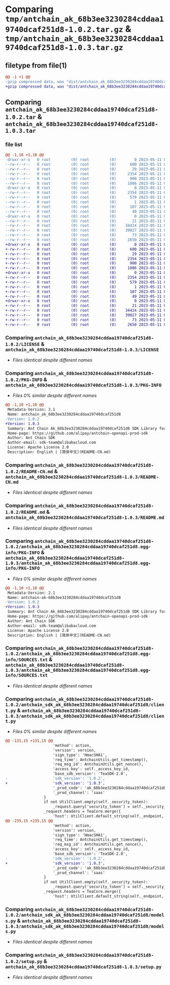 # Comparing `tmp/antchain_ak_68b3ee3230284cddaa19740dcaf251d8-1.0.2.tar.gz` & `tmp/antchain_ak_68b3ee3230284cddaa19740dcaf251d8-1.0.3.tar.gz`

## filetype from file(1)

```diff
@@ -1 +1 @@
-gzip compressed data, was "dist/antchain_ak_68b3ee3230284cddaa19740dcaf251d8-1.0.2.tar", last modified: Thu May 11 03:29:09 2023, max compression
+gzip compressed data, was "dist/antchain_ak_68b3ee3230284cddaa19740dcaf251d8-1.0.3.tar", last modified: Thu May 11 03:44:42 2023, max compression
```

## Comparing `antchain_ak_68b3ee3230284cddaa19740dcaf251d8-1.0.2.tar` & `antchain_ak_68b3ee3230284cddaa19740dcaf251d8-1.0.3.tar`

### file list

```diff
@@ -1,18 +1,18 @@
-drwxr-xr-x   0 root         (0) root         (0)        0 2023-05-11 03:29:09.000000 antchain_ak_68b3ee3230284cddaa19740dcaf251d8-1.0.2/
--rw-r--r--   0 root         (0) root         (0)      600 2023-05-11 03:29:08.000000 antchain_ak_68b3ee3230284cddaa19740dcaf251d8-1.0.2/LICENSE
--rw-r--r--   0 root         (0) root         (0)       29 2023-05-11 03:29:08.000000 antchain_ak_68b3ee3230284cddaa19740dcaf251d8-1.0.2/MANIFEST.in
--rw-r--r--   0 root         (0) root         (0)     2354 2023-05-11 03:29:09.000000 antchain_ak_68b3ee3230284cddaa19740dcaf251d8-1.0.2/PKG-INFO
--rw-r--r--   0 root         (0) root         (0)      900 2023-05-11 03:29:08.000000 antchain_ak_68b3ee3230284cddaa19740dcaf251d8-1.0.2/README-CN.md
--rw-r--r--   0 root         (0) root         (0)     1086 2023-05-11 03:29:08.000000 antchain_ak_68b3ee3230284cddaa19740dcaf251d8-1.0.2/README.md
-drwxr-xr-x   0 root         (0) root         (0)        0 2023-05-11 03:29:09.000000 antchain_ak_68b3ee3230284cddaa19740dcaf251d8-1.0.2/antchain_ak_68b3ee3230284cddaa19740dcaf251d8.egg-info/
--rw-r--r--   0 root         (0) root         (0)     2354 2023-05-11 03:29:09.000000 antchain_ak_68b3ee3230284cddaa19740dcaf251d8-1.0.2/antchain_ak_68b3ee3230284cddaa19740dcaf251d8.egg-info/PKG-INFO
--rw-r--r--   0 root         (0) root         (0)      579 2023-05-11 03:29:09.000000 antchain_ak_68b3ee3230284cddaa19740dcaf251d8-1.0.2/antchain_ak_68b3ee3230284cddaa19740dcaf251d8.egg-info/SOURCES.txt
--rw-r--r--   0 root         (0) root         (0)        1 2023-05-11 03:29:09.000000 antchain_ak_68b3ee3230284cddaa19740dcaf251d8-1.0.2/antchain_ak_68b3ee3230284cddaa19740dcaf251d8.egg-info/dependency_links.txt
--rw-r--r--   0 root         (0) root         (0)      107 2023-05-11 03:29:09.000000 antchain_ak_68b3ee3230284cddaa19740dcaf251d8-1.0.2/antchain_ak_68b3ee3230284cddaa19740dcaf251d8.egg-info/requires.txt
--rw-r--r--   0 root         (0) root         (0)       49 2023-05-11 03:29:09.000000 antchain_ak_68b3ee3230284cddaa19740dcaf251d8-1.0.2/antchain_ak_68b3ee3230284cddaa19740dcaf251d8.egg-info/top_level.txt
-drwxr-xr-x   0 root         (0) root         (0)        0 2023-05-11 03:29:09.000000 antchain_ak_68b3ee3230284cddaa19740dcaf251d8-1.0.2/antchain_sdk_ak_68b3ee3230284cddaa19740dcaf251d8/
--rw-r--r--   0 root         (0) root         (0)       21 2023-05-11 03:29:08.000000 antchain_ak_68b3ee3230284cddaa19740dcaf251d8-1.0.2/antchain_sdk_ak_68b3ee3230284cddaa19740dcaf251d8/__init__.py
--rw-r--r--   0 root         (0) root         (0)    34424 2023-05-11 03:29:08.000000 antchain_ak_68b3ee3230284cddaa19740dcaf251d8-1.0.2/antchain_sdk_ak_68b3ee3230284cddaa19740dcaf251d8/client.py
--rw-r--r--   0 root         (0) root         (0)    39027 2023-05-11 03:29:08.000000 antchain_ak_68b3ee3230284cddaa19740dcaf251d8-1.0.2/antchain_sdk_ak_68b3ee3230284cddaa19740dcaf251d8/models.py
--rw-r--r--   0 root         (0) root         (0)       73 2023-05-11 03:29:09.000000 antchain_ak_68b3ee3230284cddaa19740dcaf251d8-1.0.2/setup.cfg
--rw-r--r--   0 root         (0) root         (0)     2650 2023-05-11 03:29:08.000000 antchain_ak_68b3ee3230284cddaa19740dcaf251d8-1.0.2/setup.py
+drwxr-xr-x   0 root         (0) root         (0)        0 2023-05-11 03:44:42.000000 antchain_ak_68b3ee3230284cddaa19740dcaf251d8-1.0.3/
+-rw-r--r--   0 root         (0) root         (0)      600 2023-05-11 03:44:42.000000 antchain_ak_68b3ee3230284cddaa19740dcaf251d8-1.0.3/LICENSE
+-rw-r--r--   0 root         (0) root         (0)       29 2023-05-11 03:44:42.000000 antchain_ak_68b3ee3230284cddaa19740dcaf251d8-1.0.3/MANIFEST.in
+-rw-r--r--   0 root         (0) root         (0)     2354 2023-05-11 03:44:42.000000 antchain_ak_68b3ee3230284cddaa19740dcaf251d8-1.0.3/PKG-INFO
+-rw-r--r--   0 root         (0) root         (0)      900 2023-05-11 03:44:42.000000 antchain_ak_68b3ee3230284cddaa19740dcaf251d8-1.0.3/README-CN.md
+-rw-r--r--   0 root         (0) root         (0)     1086 2023-05-11 03:44:42.000000 antchain_ak_68b3ee3230284cddaa19740dcaf251d8-1.0.3/README.md
+drwxr-xr-x   0 root         (0) root         (0)        0 2023-05-11 03:44:42.000000 antchain_ak_68b3ee3230284cddaa19740dcaf251d8-1.0.3/antchain_ak_68b3ee3230284cddaa19740dcaf251d8.egg-info/
+-rw-r--r--   0 root         (0) root         (0)     2354 2023-05-11 03:44:42.000000 antchain_ak_68b3ee3230284cddaa19740dcaf251d8-1.0.3/antchain_ak_68b3ee3230284cddaa19740dcaf251d8.egg-info/PKG-INFO
+-rw-r--r--   0 root         (0) root         (0)      579 2023-05-11 03:44:42.000000 antchain_ak_68b3ee3230284cddaa19740dcaf251d8-1.0.3/antchain_ak_68b3ee3230284cddaa19740dcaf251d8.egg-info/SOURCES.txt
+-rw-r--r--   0 root         (0) root         (0)        1 2023-05-11 03:44:42.000000 antchain_ak_68b3ee3230284cddaa19740dcaf251d8-1.0.3/antchain_ak_68b3ee3230284cddaa19740dcaf251d8.egg-info/dependency_links.txt
+-rw-r--r--   0 root         (0) root         (0)      107 2023-05-11 03:44:42.000000 antchain_ak_68b3ee3230284cddaa19740dcaf251d8-1.0.3/antchain_ak_68b3ee3230284cddaa19740dcaf251d8.egg-info/requires.txt
+-rw-r--r--   0 root         (0) root         (0)       49 2023-05-11 03:44:42.000000 antchain_ak_68b3ee3230284cddaa19740dcaf251d8-1.0.3/antchain_ak_68b3ee3230284cddaa19740dcaf251d8.egg-info/top_level.txt
+drwxr-xr-x   0 root         (0) root         (0)        0 2023-05-11 03:44:42.000000 antchain_ak_68b3ee3230284cddaa19740dcaf251d8-1.0.3/antchain_sdk_ak_68b3ee3230284cddaa19740dcaf251d8/
+-rw-r--r--   0 root         (0) root         (0)       21 2023-05-11 03:44:42.000000 antchain_ak_68b3ee3230284cddaa19740dcaf251d8-1.0.3/antchain_sdk_ak_68b3ee3230284cddaa19740dcaf251d8/__init__.py
+-rw-r--r--   0 root         (0) root         (0)    34424 2023-05-11 03:44:42.000000 antchain_ak_68b3ee3230284cddaa19740dcaf251d8-1.0.3/antchain_sdk_ak_68b3ee3230284cddaa19740dcaf251d8/client.py
+-rw-r--r--   0 root         (0) root         (0)    39027 2023-05-11 03:44:42.000000 antchain_ak_68b3ee3230284cddaa19740dcaf251d8-1.0.3/antchain_sdk_ak_68b3ee3230284cddaa19740dcaf251d8/models.py
+-rw-r--r--   0 root         (0) root         (0)       73 2023-05-11 03:44:42.000000 antchain_ak_68b3ee3230284cddaa19740dcaf251d8-1.0.3/setup.cfg
+-rw-r--r--   0 root         (0) root         (0)     2650 2023-05-11 03:44:42.000000 antchain_ak_68b3ee3230284cddaa19740dcaf251d8-1.0.3/setup.py
```

### Comparing `antchain_ak_68b3ee3230284cddaa19740dcaf251d8-1.0.2/LICENSE` & `antchain_ak_68b3ee3230284cddaa19740dcaf251d8-1.0.3/LICENSE`

 * *Files identical despite different names*

### Comparing `antchain_ak_68b3ee3230284cddaa19740dcaf251d8-1.0.2/PKG-INFO` & `antchain_ak_68b3ee3230284cddaa19740dcaf251d8-1.0.3/PKG-INFO`

 * *Files 0% similar despite different names*

```diff
@@ -1,10 +1,10 @@
 Metadata-Version: 2.1
 Name: antchain_ak_68b3ee3230284cddaa19740dcaf251d8
-Version: 1.0.2
+Version: 1.0.3
 Summary: Ant Chain Ak_68b3ee3230284cddaa19740dcaf251d8 SDK Library for Python
 Home-page: https://github.com/alipay/antchain-openapi-prod-sdk
 Author: Ant Chain SDK
 Author-email: sdk-team@alibabacloud.com
 License: Apache License 2.0
 Description: English | [简体中文](README-CN.md)
```

### Comparing `antchain_ak_68b3ee3230284cddaa19740dcaf251d8-1.0.2/README-CN.md` & `antchain_ak_68b3ee3230284cddaa19740dcaf251d8-1.0.3/README-CN.md`

 * *Files identical despite different names*

### Comparing `antchain_ak_68b3ee3230284cddaa19740dcaf251d8-1.0.2/README.md` & `antchain_ak_68b3ee3230284cddaa19740dcaf251d8-1.0.3/README.md`

 * *Files identical despite different names*

### Comparing `antchain_ak_68b3ee3230284cddaa19740dcaf251d8-1.0.2/antchain_ak_68b3ee3230284cddaa19740dcaf251d8.egg-info/PKG-INFO` & `antchain_ak_68b3ee3230284cddaa19740dcaf251d8-1.0.3/antchain_ak_68b3ee3230284cddaa19740dcaf251d8.egg-info/PKG-INFO`

 * *Files 0% similar despite different names*

```diff
@@ -1,10 +1,10 @@
 Metadata-Version: 2.1
 Name: antchain-ak-68b3ee3230284cddaa19740dcaf251d8
-Version: 1.0.2
+Version: 1.0.3
 Summary: Ant Chain Ak_68b3ee3230284cddaa19740dcaf251d8 SDK Library for Python
 Home-page: https://github.com/alipay/antchain-openapi-prod-sdk
 Author: Ant Chain SDK
 Author-email: sdk-team@alibabacloud.com
 License: Apache License 2.0
 Description: English | [简体中文](README-CN.md)
```

### Comparing `antchain_ak_68b3ee3230284cddaa19740dcaf251d8-1.0.2/antchain_ak_68b3ee3230284cddaa19740dcaf251d8.egg-info/SOURCES.txt` & `antchain_ak_68b3ee3230284cddaa19740dcaf251d8-1.0.3/antchain_ak_68b3ee3230284cddaa19740dcaf251d8.egg-info/SOURCES.txt`

 * *Files identical despite different names*

### Comparing `antchain_ak_68b3ee3230284cddaa19740dcaf251d8-1.0.2/antchain_sdk_ak_68b3ee3230284cddaa19740dcaf251d8/client.py` & `antchain_ak_68b3ee3230284cddaa19740dcaf251d8-1.0.3/antchain_sdk_ak_68b3ee3230284cddaa19740dcaf251d8/client.py`

 * *Files 0% similar despite different names*

```diff
@@ -131,15 +131,15 @@
                     'method': action,
                     'version': version,
                     'sign_type': 'HmacSHA1',
                     'req_time': AntchainUtils.get_timestamp(),
                     'req_msg_id': AntchainUtils.get_nonce(),
                     'access_key': self._access_key_id,
                     'base_sdk_version': 'TeaSDK-2.0',
-                    'sdk_version': '1.0.2',
+                    'sdk_version': '1.0.3',
                     '_prod_code': 'ak_68b3ee3230284cddaa19740dcaf251d8',
                     '_prod_channel': 'saas'
                 }
                 if not UtilClient.empty(self._security_token):
                     _request.query['security_token'] = self._security_token
                 _request.headers = TeaCore.merge({
                     'host': UtilClient.default_string(self._endpoint, 'openapi.antchain.antgroup.com'),
@@ -235,15 +235,15 @@
                     'method': action,
                     'version': version,
                     'sign_type': 'HmacSHA1',
                     'req_time': AntchainUtils.get_timestamp(),
                     'req_msg_id': AntchainUtils.get_nonce(),
                     'access_key': self._access_key_id,
                     'base_sdk_version': 'TeaSDK-2.0',
-                    'sdk_version': '1.0.2',
+                    'sdk_version': '1.0.3',
                     '_prod_code': 'ak_68b3ee3230284cddaa19740dcaf251d8',
                     '_prod_channel': 'saas'
                 }
                 if not UtilClient.empty(self._security_token):
                     _request.query['security_token'] = self._security_token
                 _request.headers = TeaCore.merge({
                     'host': UtilClient.default_string(self._endpoint, 'openapi.antchain.antgroup.com'),
```

### Comparing `antchain_ak_68b3ee3230284cddaa19740dcaf251d8-1.0.2/antchain_sdk_ak_68b3ee3230284cddaa19740dcaf251d8/models.py` & `antchain_ak_68b3ee3230284cddaa19740dcaf251d8-1.0.3/antchain_sdk_ak_68b3ee3230284cddaa19740dcaf251d8/models.py`

 * *Files identical despite different names*

### Comparing `antchain_ak_68b3ee3230284cddaa19740dcaf251d8-1.0.2/setup.py` & `antchain_ak_68b3ee3230284cddaa19740dcaf251d8-1.0.3/setup.py`

 * *Files identical despite different names*

